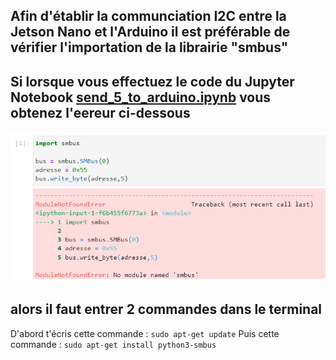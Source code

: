 ## Afin d'établir la communciation I2C entre la Jetson Nano et l'Arduino il est préférable de vérifier l'importation de la librairie "smbus"

## Si lorsque vous effectuez le code du Jupyter Notebook [send_5_to_arduino.ipynb](https://github.com/Poblit0/Finger-AI-Recognition/blob/main/Difficult%C3%A9%20rencontr%C3%A9e/send_5_to_arduino.ipynb) vous obtenez l'eereur ci-dessous

![](https://github.com/Poblit0/Finger-AI-Recognition/blob/main/Difficult%C3%A9%20rencontr%C3%A9e/erreur.png)

## alors il faut entrer 2 commandes dans le terminal

D'abord t'écris cette commande :
```sudo apt-get update```
Puis cette commande :
```sudo apt-get install python3-smbus```

